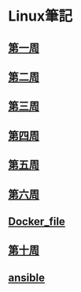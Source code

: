 # Linux筆記
## [第一周](https://github.com/kaifeng273/note2/blob/main/week1.md)
## [第二周](https://github.com/kaifeng273/note2/blob/main/week2.md)
## [第三周](https://github.com/kaifeng273/note2/blob/main/week3.md)
## [第四周](https://github.com/kaifeng273/note2/blob/main/week4.md)
## [第五周](https://github.com/kaifeng273/note2/blob/main/week5.md)
## [第六周](https://github.com/kaifeng273/note2/blob/main/week6.md)
## [Docker_file](https://github.com/kaifeng273/note2/blob/main/week9.md)
## [第十周](https://github.com/kaifeng273/note2/blob/main/week10.md)
## [ansible](https://github.com/kaifeng273/note2/blob/main/ansible.md)
